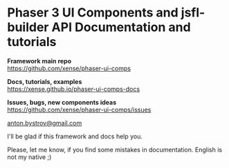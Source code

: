 # Phaser 3 UI Components and jsfl-builder API Documentation and tutorials

**Framework main repo**<br>
https://github.com/xense/phaser-ui-comps

**Docs, tutorials, examples**<br>
https://xense.github.io/phaser-ui-comps-docs

**Issues, bugs, new components ideas**<br>
https://github.com/xense/phaser-ui-comps/issues

<anton.bystrov@gmail.com>

I'll be glad if this framework and docs help you.

Please, let me know, if you find some mistakes in documentation. 
English is not my native ;)